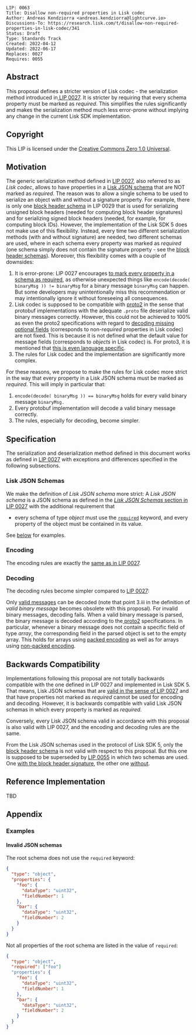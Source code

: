 ```
LIP: 0063
Title: Disallow non-required properties in Lisk codec
Author: Andreas Kendziorra <andreas.kendziorra@lightcurve.io>
Discussions-To: https://research.lisk.com/t/disallow-non-required-properties-in-lisk-codec/341
Status: Draft
Type: Standards Track
Created: 2022-04-12
Updated: 2022-06-17
Replaces: 0027
Requires: 0055
```

## Abstract

This proposal defines a stricter version of Lisk codec - the serialization method introduced in[ LIP 0027](https://github.com/LiskHQ/lips/blob/main/proposals/lip-0027.md). It is stricter by requiring that every schema property must be marked as _required_. This simplifies the rules significantly and makes the serialization method much less error-prone without implying any change in the current Lisk SDK implementation.

## Copyright

This LIP is licensed under the [Creative Commons Zero 1.0 Universal](https://creativecommons.org/publicdomain/zero/1.0/).

## Motivation

The generic serialization method defined in [LIP 0027](https://github.com/LiskHQ/lips/blob/main/proposals/lip-0027.md), also referred to as _Lisk codec_, allows to have properties in a [Lisk JSON schema](https://github.com/LiskHQ/lips/blob/main/proposals/lip-0027.md#lisk-json-schemas) that are NOT marked as _required_. The reason was to allow a single schema to be used to serialize an object with and without a signature property. For example, there is only one [block header schema](https://github.com/LiskHQ/lips/blob/main/proposals/lip-0029.md#blockheader-schema) in LIP 0029 that is used for serializing unsigned block headers (needed for computing block header signatures) and for serializing signed block headers (needed, for example, for computing block IDs). However, the implementation of the Lisk SDK 5 does not make use of this flexibility. Instead, every time two different serialization methods (with and without signature) are needed, two different schemas are used, where in each schema every property was marked as _required_ (one schema simply does not contain the signature property - see the [block header schemas](https://github.com/LiskHQ/lisk-sdk/blob/v5.2.1/elements/lisk-chain/src/schema.ts#L37-L69))_._ Moreover, this flexibility comes with a couple of downsides:

1. It is error-prone: LIP 0027 encourages [to mark every property in a schema as required](https://github.com/LiskHQ/lips/blob/main/proposals/lip-0027.md#uniqueness-of-encoding), as otherwise unexpected things like `encode(decode( binaryMsg )) != binaryMsg` for a binary message `binaryMsg` can happen. But some developers may unintentionally miss this recommendation or may intentionally ignore it without foreseeing all consequences.
2. Lisk codec is supposed to be compatible with [proto2](https://developers.google.com/protocol-buffers/docs/proto) in the sense that protobuf implementations with the adequate `.proto` file deserialize valid binary messages correctly. However, this could not be achieved to 100% as even the proto2 specifications with regard to [decoding missing optional fields](https://developers.google.com/protocol-buffers/docs/proto#optional) (corresponds to non-_required_ properties in Lisk codec) are not fixed. This is because it is not defined what the default value for message fields (corresponds to _objects_ in Lisk codec) is. For proto3, it is mentioned that [this is even language specific](https://developers.google.com/protocol-buffers/docs/proto3#default).
3. The rules for Lisk codec and the implementation are significantly more complex.

For these reasons, we propose to make the rules for Lisk codec more strict in the way that every property in a Lisk JSON schema must be marked as _required_. This will imply in particular that:

1. `encode(decode( binaryMsg )) == binaryMsg` holds for every valid binary message `binaryMsg.`
2. Every protobuf implementation will decode a valid binary message correctly.
3. The rules, especially for decoding, become simpler.

## Specification

The serialization and deserialization method defined in this document works as defined in [LIP 0027](https://github.com/LiskHQ/lips/blob/main/proposals/lip-0027.md) with exceptions and differences specified in the following subsections.

### Lisk JSON Schemas

We make the definition of _Lisk JSON schema_ more strict: A _Lisk JSON schema_ is a JSON schema as defined in the [_Lisk JSON Schemas_ section in LIP 0027](https://github.com/LiskHQ/lips/blob/main/proposals/lip-0027.md#lisk-json-schemas) with the additional requirement that

- every schema of type _object_ must use the <code>[required](https://datatracker.ietf.org/doc/html/draft-handrews-json-schema-validation-01#section-6.5.3)</code> keyword, and every property of the object must be contained in its value.

See [below](#invalid-json-schemas) for examples.

### Encoding

The encoding rules are exactly the [same as in LIP 0027](https://github.com/LiskHQ/lips/blob/main/proposals/lip-0027.md#encoding).

### Decoding

The decoding rules become simpler compared to [LIP 0027](https://github.com/LiskHQ/lips/blob/main/proposals/lip-0027.md#decoding):

Only [valid messages](https://github.com/LiskHQ/lips/blob/main/proposals/lip-0027.md#uniqueness-of-binary-messages) can be decoded (note that point 3.iii in the definition of _valid binary message_ becomes obsolete with this proposal). For invalid binary messages, decoding fails. When a valid binary message is parsed, the binary message is decoded according to the[ proto2](https://developers.google.com/protocol-buffers/docs/encoding) specifications. In particular, whenever a binary message does not contain a specific field of type _array_, the corresponding field in the parsed object is set to the empty array. This holds for arrays using [packed encoding](https://github.com/LiskHQ/lips/blob/main/proposals/lip-0027.md#arrays-of-varints-or-booleans) as well as for arrays using [non-packed encoding](https://github.com/LiskHQ/lips/blob/main/proposals/lip-0027.md#arrays-of-strings-objects-and-bytes).

## Backwards Compatibility

Implementations following this proposal are not totally backwards compatible with the one defined in LIP 0027 and implemented in Lisk SDK 5. That means, Lisk JSON schemas that are [valid in the sense of LIP 0027](https://github.com/LiskHQ/lips/blob/main/proposals/lip-0027.md#uniqueness-of-binary-messages) and that have properties not marked as _required_ cannot be used for encoding and decoding. However, it is backwards compatible with valid Lisk JSON schemas in which every property is marked as _required._

Conversely, every Lisk JSON schema valid in accordance with this proposal is also valid with LIP 0027, and the encoding and decoding rules are the same.

From the Lisk JSON schemas used in the protocol of Lisk SDK 5, only the [block header schema](https://github.com/LiskHQ/lips/blob/main/proposals/lip-0029.md#blockheader-schema) is not valid with respect to this proposal. But this one is supposed to be superseded by [LIP 0055](https://github.com/LiskHQ/lips/blob/main/proposals/lip-0055.md) in which two schemas are used. One [with the block header signature](https://github.com/LiskHQ/lips/blob/main/proposals/lip-0055.md#block-header-json-schema), the other one [without](https://github.com/LiskHQ/lips/blob/main/proposals/lip-0055.md#unsigned-block-header-json-schema).

## Reference Implementation

TBD

## Appendix

### Examples

#### Invalid JSON schemas

The root schema does not use the `required` keyword:

```json
{
  "type": "object",
  "properties": {
    "foo": {
      "dataType": "uint32",
      "fieldNumber": 1
    },
    "bar": {
      "dataType": "uint32",
      "fieldNumber": 2
    }
  }
}
```

Not all properties of the root schema are listed in the value of `required`:

```json
{
  "type": "object",
  "required": ["foo"]
  "properties": {
    "foo": {
      "dataType": "uint32",
      "fieldNumber": 1
    },
    "bar": {
      "dataType": "uint32",
      "fieldNumber": 2
    }
  }
}
```
